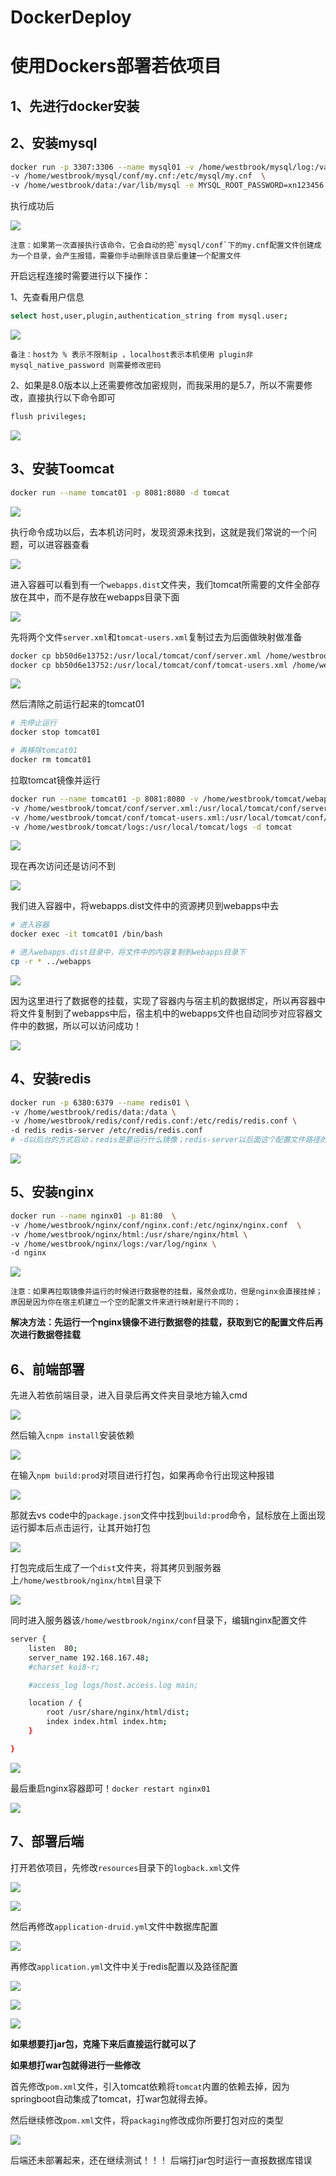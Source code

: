 # DockerDeploy



# 使用Dockers部署若依项目

## 1、先进行docker安装

## 2、安装mysql

~~~bash
docker run -p 3307:3306 --name mysql01 -v /home/westbrook/mysql/log:/var/log/mysql  \
-v /home/westbrook/mysql/conf/my.cnf:/etc/mysql/my.cnf  \
-v /home/westbrook/data:/var/lib/mysql -e MYSQL_ROOT_PASSWORD=xn123456 -d mysql:5.7.33
~~~

执行成功后

![](https://cdn.jsdelivr.net/gh/cloverfelix/image/image/20210818112038.png)

	注意：如果第一次直接执行该命令，它会自动的把`mysql/conf`下的my.cnf配置文件创建成为一个目录，会产生报错，需要你手动删除该目录后重建一个配置文件
	
开启远程连接时需要进行以下操作：

1、先查看用户信息

~~~bash
select host,user,plugin,authentication_string from mysql.user;
~~~
![](https://cdn.jsdelivr.net/gh/cloverfelix/image/image/20210818113227.png)

	备注：host为 % 表示不限制ip ，localhost表示本机使用 plugin非mysql_native_password 则需要修改密码

2、如果是8.0版本以上还需要修改加密规则，而我采用的是5.7，所以不需要修改，直接执行以下命令即可

~~~bash
flush privileges;
~~~

![](https://cdn.jsdelivr.net/gh/cloverfelix/image/image/20210818113428.png)

## 3、安装Toomcat

~~~bash
docker run --name tomcat01 -p 8081:8080 -d tomcat
~~~

![](https://cdn.jsdelivr.net/gh/cloverfelix/image/image/20210818114222.png)

执行命令成功以后，去本机访问时，发现资源未找到，这就是我们常说的一个问题，可以进容器查看

![](https://cdn.jsdelivr.net/gh/cloverfelix/image/image/20210818114110.png)

进入容器可以看到有一个`webapps.dist`文件夹，我们tomcat所需要的文件全部存放在其中，而不是存放在webapps目录下面

![](https://cdn.jsdelivr.net/gh/cloverfelix/image/image/20210818114538.png)

先将两个文件`server.xml`和`tomcat-users.xml`复制过去为后面做映射做准备

~~~bash
docker cp bb50d6e13752:/usr/local/tomcat/conf/server.xml /home/westbrook/tomcat/conf
docker cp bb50d6e13752:/usr/local/tomcat/conf/tomcat-users.xml /home/westbrook/tomcat/conf
~~~

![](https://cdn.jsdelivr.net/gh/cloverfelix/image/image/20210818115221.png)

然后清除之前运行起来的tomcat01

~~~bash
# 先停止运行
docker stop tomcat01

# 再移除tomcat01
docker rm tomcat01
~~~

拉取tomcat镜像并运行

~~~bash
docker run --name tomcat01 -p 8081:8080 -v /home/westbrook/tomcat/webapps:/usr/local/tomcat/webapps \
-v /home/westbrook/tomcat/conf/server.xml:/usr/local/tomcat/conf/server.xml \
-v /home/westbrook/tomcat/conf/tomcat-users.xml:/usr/local/tomcat/conf/tomcat-users.xml \
-v /home/westbrook/tomcat/logs:/usr/local/tomcat/logs -d tomcat
~~~

![](https://cdn.jsdelivr.net/gh/cloverfelix/image/image/20210818115643.png)

现在再次访问还是访问不到

![](https://cdn.jsdelivr.net/gh/cloverfelix/image/image/20210818120042.png)


我们进入容器中，将webapps.dist文件中的资源拷贝到webapps中去

~~~bash
# 进入容器
docker exec -it tomcat01 /bin/bash

# 进入webapps.dist目录中，将文件中的内容复制到webapps目录下
cp -r * ../webapps
~~~

![](https://cdn.jsdelivr.net/gh/cloverfelix/image/image/20210818120250.png)

因为这里进行了数据卷的挂载，实现了容器内与宿主机的数据绑定，所以再容器中将文件复制到了webapps中后，宿主机中的webapps文件也自动同步对应容器文件中的数据，所以可以访问成功！

![](https://cdn.jsdelivr.net/gh/cloverfelix/image/image/20210818120557.png)

## 4、安装redis

~~~bash
docker run -p 6380:6379 --name redis01 \
-v /home/westbrook/redis/data:/data \
-v /home/westbrook/redis/conf/redis.conf:/etc/redis/redis.conf \
-d redis redis-server /etc/redis/redis.conf
# -d以后台的方式启动；redis是要运行什么镜像；redis-server以后面这个配置文件路径的方式启动
~~~

![](https://cdn.jsdelivr.net/gh/cloverfelix/image/image/20210818152416.png)

## 5、安装nginx

~~~bash
docker run --name nginx01 -p 81:80  \
-v /home/westbrook/nginx/conf/nginx.conf:/etc/nginx/nginx.conf  \
-v /home/westbrook/nginx/html:/usr/share/nginx/html \
-v /home/westbrook/nginx/logs:/var/log/nginx \
-d nginx
~~~

![](https://cdn.jsdelivr.net/gh/cloverfelix/image/image/20210818153427.png)

	注意：如果再拉取镜像并运行的时候进行数据卷的挂载，虽然会成功，但是nginx会直接挂掉；原因是因为你在宿主机建立一个空的配置文件来进行映射是行不同的；
	
**解决方法：先运行一个nginx镜像不进行数据卷的挂载，获取到它的配置文件后再次进行数据卷挂载**

## 6、前端部署

先进入若依前端目录，进入目录后再文件夹目录地方输入cmd

![](https://cdn.jsdelivr.net/gh/cloverfelix/image/image/20210818160951.png)

然后输入`cnpm install`安装依赖

![](https://cdn.jsdelivr.net/gh/cloverfelix/image/image/20210818161047.png)

在输入`npm build:prod`对项目进行打包，如果再命令行出现这种报错

![](https://cdn.jsdelivr.net/gh/cloverfelix/image/image/20210818161159.png)

那就去vs code中的`package.json`文件中找到`build:prod`命令，鼠标放在上面出现运行脚本后点击运行，让其开始打包

![](https://cdn.jsdelivr.net/gh/cloverfelix/image/image/20210818161336.png)

打包完成后生成了一个`dist`文件夹，将其拷贝到服务器上`/home/westbrook/nginx/html`目录下

![](https://cdn.jsdelivr.net/gh/cloverfelix/image/image/20210818161507.png)

同时进入服务器该`/home/westbrook/nginx/conf`目录下，编辑nginx配置文件

~~~bash
server {
	listen  80;
	server_name 192.168.167.48;
	#charset koi8-r;

	#access_log logs/host.access.log main;

	location / {
		root /usr/share/nginx/html/dist;
		index index.html index.htm;
	}

}
~~~

![](https://cdn.jsdelivr.net/gh/cloverfelix/image/image/20210818161834.png)


最后重启nginx容器即可！`docker restart nginx01`

![](https://cdn.jsdelivr.net/gh/cloverfelix/image/image/20210818161944.png)

## 7、部署后端

打开若依项目，先修改`resources`目录下的`logback.xml`文件

![](https://cdn.jsdelivr.net/gh/cloverfelix/image/image/20210818163003.png)

![](https://cdn.jsdelivr.net/gh/cloverfelix/image/image/20210818163043.png)

然后再修改`application-druid.yml`文件中数据库配置

![](https://cdn.jsdelivr.net/gh/cloverfelix/image/image/20210818163143.png)

再修改`application.yml`文件中关于redis配置以及路径配置

![](https://cdn.jsdelivr.net/gh/cloverfelix/image/image/20210818163255.png)

![](https://cdn.jsdelivr.net/gh/cloverfelix/image/image/20210818163318.png)

![](https://cdn.jsdelivr.net/gh/cloverfelix/image/image/20210818163445.png)

**如果想要打jar包，克隆下来后直接运行就可以了**

**如果想打war包就得进行一些修改**

首先修改`pom.xml`文件，引入tomcat依赖将`tomcat`内置的依赖去掉，因为springboot自动集成了tomcat，打war包就得去掉。

然后继续修改`pom.xml`文件，将`packaging`修改成你所要打包对应的类型

![](https://cdn.jsdelivr.net/gh/cloverfelix/image/image/20210818163950.png)

后端还未部署起来，还在继续测试！！！
后端打jar包时运行一直报数据库错误


